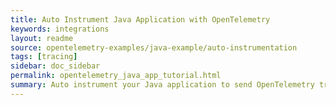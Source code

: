 ```yaml
---
title: Auto Instrument Java Application with OpenTelemetry
keywords: integrations
layout: readme
source: opentelemetry-examples/java-example/auto-instrumentation
tags: [tracing]
sidebar: doc_sidebar
permalink: opentelemetry_java_app_tutorial.html
summary: Auto instrument your Java application to send OpenTelemetry trace data to our service. 
---
```

